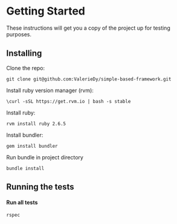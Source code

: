 # Getting Started

These instructions will get you a copy of the project up for testing purposes.

## Installing

Clone the repo:
```
git clone git@github.com:ValerieDy/simple-based-framework.git
```
Install ruby version manager (​rvm​):
```
\curl -sSL https://get.rvm.io | bash -s stable
```
Install ruby:
```
rvm install ruby 2.6.5
```

Install bundler:
```
gem install bundler
```

Run bundle in project directory
```
bundle install
```

## Running the tests

#### Run all tests
```
rspec
```

